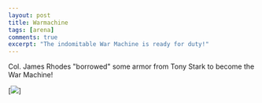 ```yaml
---
layout: post
title: Warmachine
tags: [arena]
comments: true
excerpt: "The indomitable War Machine is ready for duty!"
---
```


Col. James Rhodes "borrowed" some armor from Tony Stark to become the War Machine!

[<img src="{{ site.baseurl }}/images/warmachine.jpg"/>]